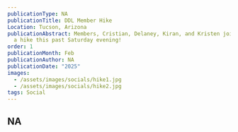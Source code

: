 ```yaml
---
publicationType: NA
publicationTitle: DDL Member Hike
Location: Tucson, Arizona
publicationAbstract: Members, Cristian, Delaney, Kiran, and Kristen joined in on
  a hike this past Saturday evening!
order: 1
publicationMonth: Feb
publicationAuthor: NA
publicationDate: "2025"
images:
  - /assets/images/socials/hike1.jpg
  - /assets/images/socials/hike2.jpg
tags: Social
---
```


NA
---
